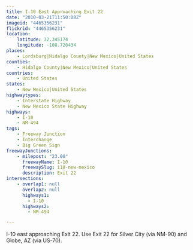 ```yaml
---
title: I-10 East Approaching Exit 22
date: "2010-03-21T11:50:08Z"
imageid: "4465356231"
flickrid: "4465356231"
location:
    latitude: 32.345174
    longitude: -108.720434
places:
    - Lordsburg|Hidalgo County|New Mexico|United States
counties:
    - Hidalgo County|New Mexico|United States
countries:
    - United States
states:
    - New Mexico|United States
highwaytypes:
    - Interstate Highway
    - New Mexico State Highway
highways:
    - I-10
    - NM-494
tags:
    - Freeway Junction
    - Interchange
    - Big Green Sign
freewayJunctions:
    - milepost: "23.00"
      freewayName: I-10
      freewaySlug: i10-new-mexico
      description: Exit 22
intersections:
    - overlap1: null
      overlap2: null
      highways1:
        - I-10
      highways2:
        - NM-494

---
```

I-10 east approaching Exit 22.  Use Exit 22 for Silver City (via NM-90) and Globe, AZ (via US-70).